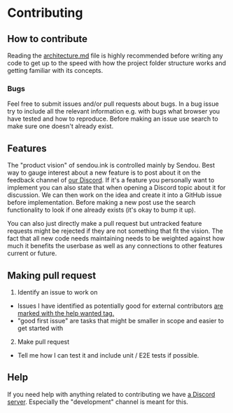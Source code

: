 # Contributing

## How to contribute

Reading the [architecture.md](./docs/dev/architecture.md) file is highly recommended before writing any code to get up to the speed with how the project folder structure works and getting familiar with its concepts.

### Bugs

Feel free to submit issues and/or pull requests about bugs. In a bug issue try to include all the relevant information e.g. with bugs what browser you have tested and how to reproduce. Before making an issue use search to make sure one doesn't already exist.

## Features

The "product vision" of sendou.ink is controlled mainly by Sendou. Best way to gauge interest about a new feature is to post about it on the feedback channel of [our Discord](https://discord.gg/sendou). If it's a feature you personally want to implement you can also state that when opening a Discord topic about it for discussion. We can then work on the idea and create it into a GitHub issue before implementation. Before making a new post use the search functionality to look if one already exists (it's okay to bump it up).

You can also just directly make a pull request but untracked feature requests might be rejected if they are not something that fit the vision. The fact that all new code needs maintaining needs to be weighted against how much it benefits the userbase as well as any connections to other features current or future.

## Making pull request

1. Identify an issue to work on

- Issues I have identified as potentially good for external contributors [are marked with the help wanted tag.](https://github.com/Sendouc/sendou.ink/issues?q=is%3Aissue+is%3Aopen+label%3A%22help+wanted%22)
- "good first issue" are tasks that might be smaller in scope and easier to get started with

2. Make pull request

- Tell me how I can test it and include unit / E2E tests if possible.

## Help

If you need help with anything related to contributing we have [a Discord server](https://discord.gg/sendou). Especially the "development" channel is meant for this.
